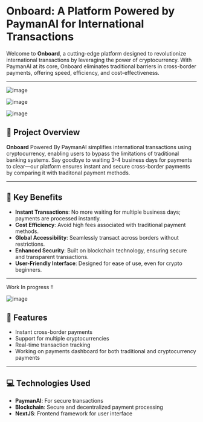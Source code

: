 # Onboard: A Platform Powered by PaymanAI for International Transactions

Welcome to **Onboard**, a cutting-edge platform designed to revolutionize international transactions by leveraging the power of cryptocurrency. With PaymanAI at its core, Onboard eliminates traditional barriers in cross-border payments, offering speed, efficiency, and cost-effectiveness.

---

![image](https://github.com/user-attachments/assets/e21ebc95-7f3c-4f03-8f2a-e110ac3f9998)

![image](https://github.com/user-attachments/assets/b75d7770-9513-4c27-9e32-c21546ffd44a)

![image](https://github.com/user-attachments/assets/ae8a9c3a-05ea-47ba-8c38-55e8b980cdfb)


## 🚀 Project Overview

**Onboard** Powered By PaymanAI simplifies international transactions using cryptocurrency, enabling users to bypass the limitations of traditional banking systems. Say goodbye to waiting 3-4 business days for payments to clear—our platform ensures instant and secure cross-border payments by comparing it with traditonal payment methods.

---

## 🌟 Key Benefits

- **Instant Transactions**: No more waiting for multiple business days; payments are processed instantly.
- **Cost Efficiency**: Avoid high fees associated with traditional payment methods.
- **Global Accessibility**: Seamlessly transact across borders without restrictions.
- **Enhanced Security**: Built on blockchain technology, ensuring secure and transparent transactions.
- **User-Friendly Interface**: Designed for ease of use, even for crypto beginners.

---

Work In progress !!

![image](https://github.com/user-attachments/assets/02ef0ff2-2f83-4de6-b6a6-a9207e2bb286)

## 🔧 Features

- Instant cross-border payments
- Support for multiple cryptocurrencies
- Real-time transaction tracking
- Working on payments dashboard for both traditional and cryptocurrency payments

---

## 💻 Technologies Used

- **PaymanAI**: For secure transactions
- **Blockchain**: Secure and decentralized payment processing
- **NextJS**: Frontend framework for user interface
